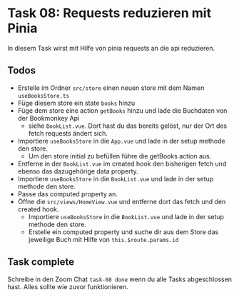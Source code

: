 # Task 08: Requests reduzieren mit Pinia

In diesem Task wirst mit Hilfe von pinia requests an die api reduzieren.

## Todos

- Erstelle im Ordner `src/store` einen neuen store mit dem Namen `useBooksStore.ts`
- Füge diesem store ein state `books` hinzu
- Füge dem store eine action `getBooks` hinzu und lade die Buchdaten von der Bookmonkey Api
  - siehe `BookList.vue`. Dort hast du das bereits gelöst, nur der Ort des fetch requests ändert sich.
- Importiere `useBooksStore` in die `App.vue` und lade in der setup methode den store.
  - Um den store initial zu befüllen führe die getBooks action aus.
- Entferne in der `BookList.vue` im created hook den bisherigen fetch und ebenso das dazugehörige data property.
- Importiere `useBooksStore` in die `BookList.vue` und lade in der setup methode den store.
- Passe das computed property an.
- Öffne die `src/views/HomeView.vue` und entferne dort das fetch und den created hook.
  - Importiere `useBooksStore` in die `BookList.vue` und lade in der setup methode den store.
  - Erstelle ein computed property und suche dir aus dem Store das jeweilige Buch mit Hilfe von `this.$route.params.id`

## Task complete

Schreibe in den Zoom Chat `task-08 done` wenn du alle Tasks abgeschlossen hast. Alles sollte wie zuvor funktionieren.
